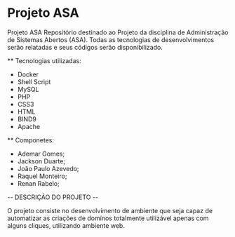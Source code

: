 # Projeto ASA
Projeto ASA
Repositório destinado ao Projeto da disciplina de Administração de Sistemas Abertos (ASA). Todas as tecnologias de desenvolvimentos serão relatadas e seus códigos serão disponibilizado.

** Tecnologias utilizadas:
* Docker
* Shell Script
* MySQL
* PHP
* CSS3
* HTML
* BIND9
* Apache

** Componetes:
* Ademar Gomes;
* Jackson Duarte;
* João Paulo Azevedo;
* Raquel Monteiro;
* Renan Rabelo;

-- DESCRIÇÃO DO PROJETO --

O projeto consiste no desenvolvimento de ambiente que seja capaz de automatizar as criações de domínos totalmente utilizável apenas com alguns cliques, utilizando ambiente web. 
